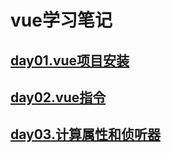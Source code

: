 # vue学习笔记

## [day01.vue项目安装](https://github.com/yuan525/vue-notes/blob/master/day01.vue%E9%A1%B9%E7%9B%AE%E5%AE%89%E8%A3%85/day01.md)
## [day02.vue指令](https://github.com/yuan525/vue-notes/blob/master/day02.vue%E6%8C%87%E4%BB%A4/day02.md)
## [day03.计算属性和侦听器](https://github.com/yuan525/vue-notes/blob/master/day03.%E8%AE%A1%E7%AE%97%E5%B1%9E%E6%80%A7%E5%92%8C%E4%BE%A6%E5%90%AC%E5%99%A8/day03.md)

